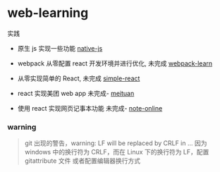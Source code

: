 # web-learning

实践

- 原生 js 实现一些功能 [native-js](https://github.com/xblcity/web-learning/tree/master/native-js)

- webpack 从零配置 react 开发环境并进行优化, 未完成 [webpack-learn](https://github.com/xblcity/web-learning/tree/master/webpack-learn)

- 从零实现简单的 React, 未完成 [simple-react](https://github.com/xblcity/web-learning/tree/master/simple-react)

- react 实现美团 web app 未完成- [meituan](https://github.com/xblcity/web-learning/tree/master/meituan)

- 使用 react 实现网页记事本功能 未完成- [note-online](https://github.com/xblcity/web-learning/tree/master/note-online)

### warning

> git 出现的警告，warning: LF will be replaced by CRLF in ... 因为 windows 中的换行符为 CRLF，而在 Linux 下的换行符为 LF，配置 gitattribute 文件 或者配置编辑器换行方式
